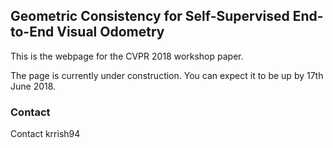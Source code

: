## Geometric Consistency for Self-Supervised End-to-End Visual Odometry

This is the webpage for the CVPR 2018 workshop paper.

The page is currently under construction. You can expect it to be up by 17th June 2018.


### Contact

Contact krrish94
